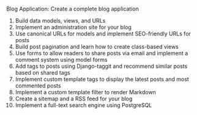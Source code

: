 Blog Application: Create a complete blog application

1. Build data models, views, and URLs
2. Implement an administration site for your blog
3. Use canonical URLs for models and implement SEO-friendly URLs for posts
4. Build post pagination and learn how to create class-based views
5. Use forms to allow readers to share posts via email and implement a comment system using model forms
6. Add tags to posts using Django-taggit and recommend similar posts based on shared tags
7. Implement custom template tags to display the latest posts and most commented posts
8. Implement a custom template filter to render Markdown
9. Create a sitemap and a RSS feed for your blog
10. Implement a full-text search engine using PostgreSQL
